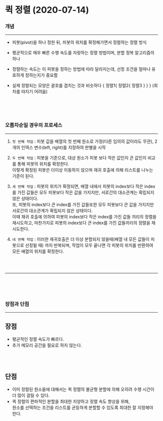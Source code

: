 # 퀵 정렬 (2020-07-14)


### 개념

---
* 피봇(pivot)을 하나 정한 뒤, 피봇의 위치를 확정해가면서 정렬하는 정렬 방식

* 평균적으로 매우 빠른 수행 속도를 자랑하는 정렬 방법이며, 분할 정복 알고리즘의 하나<br/>

* 정렬하는 속도는 이 피봇을 정하는 방법에 따라 달라지는데, 선정 조건을 얼마나 유효하게 정하는지가 중요함<br/>

* 실제 정렬되는 모양은 괄호를 겹치는 것과 비슷하다 { 정렬1{ 정렬2{ 정렬3 } } } (회차를 따지기 어려움)

<br/><br/><br/>


### 오름차순일 경우의 프로세스 

---
1. `첫 번째 작업` : 피봇 값을 배열의 첫 번째 원소로 가정(다른 임의의 값이라도 무관), 2개의 인덱스 변수(left, right)를 지정하여 판별을 시작<br/>

2. `두 번째 작업` : 피봇을 기준으로, 대상 원소가 피봇 보다 작은 값인지 큰 값인지 비교를 통해 피봇의 위치를 확정한다.<br/>
이렇게 확정된 피봇은 더이상 이동하지 않으며 재귀 호출에 의해 리스트를 나누는 기준이 된다.<br/>

3. `세 번째 작업` : 피봇의 위치가 확정되면, 배열 내에서 피봇의 index보다 작은 index를 가진 값들은 모두 피봇보다 작은 값을 가지지만, 서로간의 대소관계는 확립되지 않은 상태이다.<br/>
또, 피봇의 index보다 큰 index를 가진 값들또한 모두 피봇보다 큰 값을 가지지만 서로간의 대소관계가 확립되지 않은 상태이다.<br/>
이때 재귀 호출에 의하여 피봇의 index보다 작은 index를 가진 값들 끼리의 정렬을 재시도하고, 마찬가지로 피봇의 index보다 큰 index를 가진 값들끼리의 정렬을 재시도한다.<br/>

4. `네 번째 작업` : 이러한 재귀호출은 더 이상 분할되지 않을때(배열 내 모든 값들이 피봇으로 선정될 때) 까지 반복되며, 작업이 모두 끝나면 각 피봇의 위치를 반환하여 모든 배열의 위치를 확정한다.<br/>

<br/><br/>

---
<br/><br/><br/>

### 장점과 단점

---

장점
---

* 평균적인 정렬 속도가 빠르다.
* 추가 메모리 공간을 필요로 하지 않는다.

<br/><br/>

단점
---
* 이미 정렬된 원소들에 대해서는 퀵 정렬의 불균형 분할에 의해 오히려 수행 시간이 더 많이 걸릴 수 있다.<br/>
* 퀵 정렬의 편파적인 분할을 최대한 지양하고 정렬 속도 향상을 위해,<br/>
 원소를 선택하는 조건을 리스트를 균등하게 분할할 수 있도록 최대한 잘 지정해야 한다.<br/>
